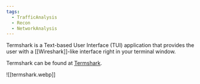 ```yaml
---
tags:
  - TrafficAnalysis
  - Recon
  - NetworkAnalysis
---
```

Termshark is a Text-based User Interface (TUI) application that provides the user with a [[Wireshark]]-like interface right in your terminal window.

Termshark can be found at [Termshark](https://github.com/gcla/termshark).

![[termshark.webp]]
